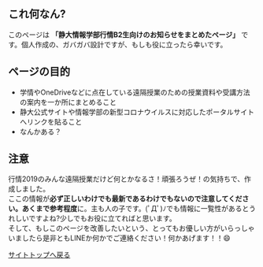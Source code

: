 ## **これ何なん?**
このページは
**「静大情報学部行情B2生向けのお知らせをまとめたページ」**
です。個人作成の、ガバガバ設計ですが、もしも役に立ったら幸いです。

## **ページの目的**
- 学情やOneDriveなどに点在している遠隔授業のための授業資料や受講方法の案内を一か所にまとめること
- 静大公式サイトや情報学部の新型コロナウイルスに対応したポータルサイトへリンクを貼ること
- なんかある？

## 注意
行情2019のみんな遠隔授業だけど何とかなるさ！頑張ろうぜ！の気持ちで、作成しました。<br>
ここの情報が**必ず正しいわけでも最新であるわけでもないので注意してください。あくまで参考程度**に。主も人の子です。(ﾟДﾟ)ﾉでも情報に一覧性があるとうれしいですよね?少しでもお役に立てればと思います。<br>そして、もしこのページを改善したいという、とってもお優しい方がいらっしゃいましたら是非ともLINEか何かでご連絡ください！何かあげます！！:smile:

[サイトトップへ戻る](https://h-takeyeah.github.io/bi2019-vs-covid-19/)